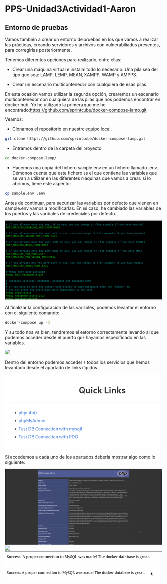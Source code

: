 # PPS-Unidad3Actividad1-Aaron


## Entorno de pruebas
Vamos también a crear un entorno de pruebas en los que vamos a realizar las prácticas, creando servidores y archivos con vulnerabiliades presentes, para corregirlas posteriormente.

Tenemos diferentes opciones para realizarlo, entre ellas:

- Crear una máquina virtual e instalar todo lo necesario: Una pila sea del tipo que sea: LAMP, LEMP, MEAN, XAMPP, WAMP y AMPPS.

- Crear un escenario multicontenedor con cualquiera de esas pilas.

En esta ocasión vamos utilizar la segunda opción, crearemos un escenario multicontenedor con cualquiera de las pilas que nos podemos encontrar en docker hub. Yo he utilizado la primera que me he encontrado:https://github.com/sprintcube/docker-compose-lamp.git

Veamos:

- Clonamos el repositorio en nuestro equipo local.
```bash
git clone https://github.com/sprintcube/docker-compose-lamp.git
```
- Entramos dentro de la carpeta del proyecto.
```bash
cd docker-compose-lamp/
```
-  Hacemos una copia del fichero sample.env en un fichero llamado .env. Démonos cuenta que este fichero es el que contiene las variables que se van a utilizar en las diferentes máquinas que vamos a crear. si lo abrimos, tiene este aspecto:
```bash
cp sample.env .env
```

Antes de continuar, para securizar las variables por defecto que vienen en sample.env vamos a modificarlas.
En mi caso, he cambiado las variables de los puertos y las varibales de credeciales por defecto.

![](imagenes/img_sample.png)

Al finalizar la configuración de las variables, podemos levantar el entorno con el siguiente comando:
```bash
docker-compose up -d
```

Y su todo nos va bien, tendremos el entorno correctamente levando al que podemos acceder desde el puerto que hayamos especificado en las variables.

![](imagenes/img_entornos.png)

Dentro del entorno podemos acceder a todos los servicios que hemos levantado desde el apartado de links rápidos.

![](imagenes/img_links.png)

Si accedemos a cada uno de los apartados debería mostrar algo como lo siguiente:

![](imagenes/img_php.png)
![](imaganes/img_sql.png)
![](imagenes/img_test_sql.png)
![](imagenes/img_test_db.png)
